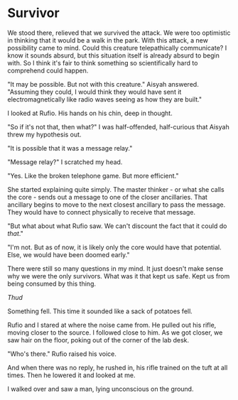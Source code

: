# Survivor

We stood there, relieved that we survived the attack. We were too optimistic in thinking that it would be a walk in the park. With this attack, a new possibility came to mind. Could this creature telepathically communicate? I know it sounds absurd, but this situation itself is already absurd to begin with. So I think it's fair to think something so scientifically hard to comprehend could happen.

"It may be possible. But not with this creature." Aisyah answered. "Assuming they could, I would think they would have sent it electromagnetically like radio waves seeing as how they are built."

I looked at Rufio. His hands on his chin, deep in thought.

"So if it's not that, then what?" I was half-offended, half-curious that Aisyah threw my hypothesis out.

"It is possible that it was a message relay."

"Message relay?" I scratched my head.

"Yes. Like the broken telephone game. But more efficient."

She started explaining quite simply. The master thinker - or what she calls the core - sends out a message to one of the closer ancillaries. That ancillary begins to move to the next closest ancillary to pass the message. They would have to connect physically to receive that message.

"But what about what Rufio saw. We can't discount the fact that it could do <i>that</i>."

"I'm not. But as of now, it is likely only the core would have that potential. Else, we would have been doomed early."

There were still so many questions in my mind. It just doesn't make sense why we were the only survivors. What was it that kept us safe. Kept us from being consumed by this thing.

<i>Thud</i>

Something fell. This time it sounded like a sack of potatoes fell.

Rufio and I stared at where the noise came from. He pulled out his rifle, moving closer to the source. I followed close to him. As we got closer, we saw hair on the floor, poking out of the corner of the lab desk.

"Who's there." Rufio raised his voice.

And when there was no reply, he rushed in, his rifle trained on the tuft at all times. Then he lowered it and looked at me.

I walked over and saw a man, lying unconscious on the ground.
